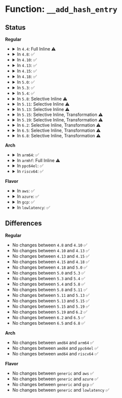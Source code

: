 # Function: <code>__add_hash_entry</code>

## Status
<b>Regular</b>
<ul>
<li>
<details>
<summary>In <code>4.4</code>: Full Inline ⚠️</summary>

**Collision:** Unique Static

**Inline:** Full

**Transformation:** False

**Instances:**

```
In kernel/trace/ftrace.c (ffffffff8114039c)
Location: kernel/trace/ftrace.c:1249
Inline: True
Inline callers:
  - kernel/trace/ftrace.c:add_hash_entry
  - kernel/trace/ftrace.c:ftrace_hash_move
```
</details>
</li>
<li>
<details>
<summary>In <code>4.8</code>: ✅</summary>

```c
void __add_hash_entry(struct ftrace_hash *hash, struct ftrace_func_entry *entry);
```

**Collision:** Unique Static

**Inline:** No

**Transformation:** False

**Instances:**

```
In kernel/trace/ftrace.c (ffffffff81148680)
Location: kernel/trace/ftrace.c:1218
Inline: False
Direct callers:
  - kernel/trace/ftrace.c:ftrace_hash_move
  - kernel/trace/ftrace.c:ftrace_hash_move
  - kernel/trace/ftrace.c:ftrace_hash_move
  - kernel/trace/ftrace.c:add_hash_entry
```
**Symbols:**

```
ffffffff81148680-ffffffff811486cc: __add_hash_entry (STB_LOCAL)
```
</details>
</li>
<li>
<details>
<summary>In <code>4.10</code>: ✅</summary>

```c
void __add_hash_entry(struct ftrace_hash *hash, struct ftrace_func_entry *entry);
```

**Collision:** Unique Static

**Inline:** No

**Transformation:** False

**Instances:**

```
In kernel/trace/ftrace.c (ffffffff81152530)
Location: kernel/trace/ftrace.c:1224
Inline: False
Direct callers:
  - kernel/trace/ftrace.c:ftrace_hash_move
  - kernel/trace/ftrace.c:ftrace_hash_move
  - kernel/trace/ftrace.c:ftrace_hash_move
  - kernel/trace/ftrace.c:add_hash_entry
```
**Symbols:**

```
ffffffff81152530-ffffffff8115257c: __add_hash_entry (STB_LOCAL)
```
</details>
</li>
<li>
<details>
<summary>In <code>4.13</code>: ✅</summary>

```c
void __add_hash_entry(struct ftrace_hash *hash, struct ftrace_func_entry *entry);
```

**Collision:** Unique Static

**Inline:** No

**Transformation:** False

**Instances:**

```
In kernel/trace/ftrace.c (ffffffff81154ad0)
Location: kernel/trace/ftrace.c:1249
Inline: False
Direct callers:
  - kernel/trace/ftrace.c:ftrace_func_mapper_add_ip
  - kernel/trace/ftrace.c:__ftrace_hash_move
  - kernel/trace/ftrace.c:__ftrace_hash_move
  - kernel/trace/ftrace.c:__ftrace_hash_move
  - kernel/trace/ftrace.c:add_hash_entry
```
**Symbols:**

```
ffffffff81154ad0-ffffffff81154b1f: __add_hash_entry (STB_LOCAL)
```
</details>
</li>
<li>
<details>
<summary>In <code>4.15</code>: ✅</summary>

```c
void __add_hash_entry(struct ftrace_hash *hash, struct ftrace_func_entry *entry);
```

**Collision:** Unique Static

**Inline:** No

**Transformation:** False

**Instances:**

```
In kernel/trace/ftrace.c (ffffffff81161300)
Location: kernel/trace/ftrace.c:1225
Inline: False
Direct callers:
  - kernel/trace/ftrace.c:ftrace_func_mapper_add_ip
  - kernel/trace/ftrace.c:__ftrace_hash_move
  - kernel/trace/ftrace.c:__ftrace_hash_move
  - kernel/trace/ftrace.c:__ftrace_hash_move
  - kernel/trace/ftrace.c:add_hash_entry
```
**Symbols:**

```
ffffffff81161300-ffffffff8116134f: __add_hash_entry (STB_LOCAL)
```
</details>
</li>
<li>
<details>
<summary>In <code>4.18</code>: ✅</summary>

```c
void __add_hash_entry(struct ftrace_hash *hash, struct ftrace_func_entry *entry);
```

**Collision:** Unique Static

**Inline:** No

**Transformation:** False

**Instances:**

```
In kernel/trace/ftrace.c (ffffffff81170240)
Location: kernel/trace/ftrace.c:1214
Inline: False
Direct callers:
  - kernel/trace/ftrace.c:ftrace_func_mapper_add_ip
  - kernel/trace/ftrace.c:__ftrace_hash_move
  - kernel/trace/ftrace.c:__ftrace_hash_move
  - kernel/trace/ftrace.c:__ftrace_hash_move
  - kernel/trace/ftrace.c:add_hash_entry
```
**Symbols:**

```
ffffffff81170240-ffffffff8117028a: __add_hash_entry (STB_LOCAL)
```
</details>
</li>
<li>
<details>
<summary>In <code>5.0</code>: ✅</summary>

```c
void __add_hash_entry(struct ftrace_hash *hash, struct ftrace_func_entry *entry);
```

**Collision:** Unique Static

**Inline:** No

**Transformation:** False

**Instances:**

```
In kernel/trace/ftrace.c (ffffffff8117ddf0)
Location: kernel/trace/ftrace.c:1163
Inline: False
Direct callers:
  - kernel/trace/ftrace.c:ftrace_func_mapper_add_ip
  - kernel/trace/ftrace.c:__ftrace_hash_move
  - kernel/trace/ftrace.c:__ftrace_hash_move
  - kernel/trace/ftrace.c:__ftrace_hash_move
  - kernel/trace/ftrace.c:add_hash_entry
```
**Symbols:**

```
ffffffff8117ddf0-ffffffff8117de3a: __add_hash_entry (STB_LOCAL)
```
</details>
</li>
<li>
<details>
<summary>In <code>5.3</code>: ✅</summary>

```c
void __add_hash_entry(struct ftrace_hash *hash, struct ftrace_func_entry *entry);
```

**Collision:** Unique Static

**Inline:** No

**Transformation:** False

**Instances:**

```
In kernel/trace/ftrace.c (ffffffff8118ace0)
Location: kernel/trace/ftrace.c:1160
Inline: False
Direct callers:
  - kernel/trace/ftrace.c:ftrace_func_mapper_add_ip
  - kernel/trace/ftrace.c:__ftrace_hash_move
  - kernel/trace/ftrace.c:__ftrace_hash_move
  - kernel/trace/ftrace.c:add_hash_entry
```
**Symbols:**

```
ffffffff8118ace0-ffffffff8118ad2a: __add_hash_entry (STB_LOCAL)
```
</details>
</li>
<li>
<details>
<summary>In <code>5.4</code>: ✅</summary>

```c
void __add_hash_entry(struct ftrace_hash *hash, struct ftrace_func_entry *entry);
```

**Collision:** Unique Static

**Inline:** No

**Transformation:** False

**Instances:**

```
In kernel/trace/ftrace.c (ffffffff81196bd0)
Location: kernel/trace/ftrace.c:1161
Inline: False
Direct callers:
  - kernel/trace/ftrace.c:ftrace_func_mapper_add_ip
  - kernel/trace/ftrace.c:__ftrace_hash_move
  - kernel/trace/ftrace.c:__ftrace_hash_move
  - kernel/trace/ftrace.c:add_hash_entry
```
**Symbols:**

```
ffffffff81196bd0-ffffffff81196c1a: __add_hash_entry (STB_LOCAL)
```
</details>
</li>
<li>
<details>
<summary>In <code>5.8</code>: Selective Inline ⚠️</summary>

```c
void __add_hash_entry(struct ftrace_hash *hash, struct ftrace_func_entry *entry);
```

**Collision:** Unique Static

**Inline:** Selective

**Transformation:** False

**Instances:**

```
In kernel/trace/ftrace.c (ffffffff811add7a)
Location: kernel/trace/ftrace.c:1149
Inline: True
Inline callers:
  - kernel/trace/ftrace.c:dup_hash
Direct callers:
  - kernel/trace/ftrace.c:ftrace_graph_set_hash
  - kernel/trace/ftrace.c:register_ftrace_direct
  - kernel/trace/ftrace.c:ftrace_func_mapper_add_ip
  - kernel/trace/ftrace.c:match_records
```
**Symbols:**

```
ffffffff811abed0-ffffffff811abf1a: __add_hash_entry (STB_LOCAL)
```
</details>
</li>
<li>
<details>
<summary>In <code>5.11</code>: Selective Inline ⚠️</summary>

```c
void __add_hash_entry(struct ftrace_hash *hash, struct ftrace_func_entry *entry);
```

**Collision:** Unique Static

**Inline:** Selective

**Transformation:** False

**Instances:**

```
In kernel/trace/ftrace.c (ffffffff811ab689)
Location: kernel/trace/ftrace.c:1148
Inline: True
Inline callers:
  - kernel/trace/ftrace.c:dup_hash
Direct callers:
  - kernel/trace/ftrace.c:ftrace_graph_set_hash
  - kernel/trace/ftrace.c:register_ftrace_direct
  - kernel/trace/ftrace.c:ftrace_func_mapper_add_ip
  - kernel/trace/ftrace.c:match_records
```
**Symbols:**

```
ffffffff811a9790-ffffffff811a97da: __add_hash_entry (STB_LOCAL)
```
</details>
</li>
<li>
<details>
<summary>In <code>5.13</code>: Selective Inline ⚠️</summary>

```c
void __add_hash_entry(struct ftrace_hash *hash, struct ftrace_func_entry *entry);
```

**Collision:** Unique Static

**Inline:** Selective

**Transformation:** False

**Instances:**

```
In kernel/trace/ftrace.c (ffffffff811ac118)
Location: kernel/trace/ftrace.c:1148
Inline: True
Inline callers:
  - kernel/trace/ftrace.c:dup_hash
Direct callers:
  - kernel/trace/ftrace.c:ftrace_graph_set_hash
  - kernel/trace/ftrace.c:register_ftrace_direct
  - kernel/trace/ftrace.c:ftrace_func_mapper_add_ip
  - kernel/trace/ftrace.c:match_records
```
**Symbols:**

```
ffffffff811aa340-ffffffff811aa391: __add_hash_entry (STB_LOCAL)
```
</details>
</li>
<li>
<details>
<summary>In <code>5.15</code>: Selective Inline, Transformation ⚠️</summary>

```c
void __add_hash_entry(struct ftrace_hash *hash, struct ftrace_func_entry *entry);
```

**Collision:** Unique Static

**Inline:** Selective

**Transformation:** True

**Instances:**

```
In kernel/trace/ftrace.c (ffffffff811d5e02)
Location: kernel/trace/ftrace.c:1149
Inline: True
Inline callers:
  - kernel/trace/ftrace.c:dup_hash
Direct callers:
  - kernel/trace/ftrace.c:ftrace_graph_set_hash
  - kernel/trace/ftrace.c:register_ftrace_direct
  - kernel/trace/ftrace.c:ftrace_set_hash
  - kernel/trace/ftrace.c:ftrace_func_mapper_add_ip
  - kernel/trace/ftrace.c:match_records
  - kernel/trace/ftrace.c:match_records
```
**Symbols:**

```
ffffffff811d41a0-ffffffff811d420d: __add_hash_entry (STB_LOCAL)
ffffffff81cb4049-ffffffff81cb406d: __add_hash_entry.cold (STB_LOCAL)
```
</details>
</li>
<li>
<details>
<summary>In <code>5.19</code>: Selective Inline, Transformation ⚠️</summary>

```c
void __add_hash_entry(struct ftrace_hash *hash, struct ftrace_func_entry *entry);
```

**Collision:** Unique Static

**Inline:** Selective

**Transformation:** True

**Instances:**

```
In kernel/trace/ftrace.c (ffffffff8120b002)
Location: kernel/trace/ftrace.c:1143
Inline: True
Inline callers:
  - kernel/trace/ftrace.c:dup_hash
Direct callers:
  - kernel/trace/ftrace.c:ftrace_graph_set_hash
  - kernel/trace/ftrace.c:ftrace_set_hash
  - kernel/trace/ftrace.c:ftrace_func_mapper_add_ip
  - kernel/trace/ftrace.c:match_records
  - kernel/trace/ftrace.c:match_records
  - kernel/trace/ftrace.c:ftrace_add_rec_direct
```
**Symbols:**

```
ffffffff81208df0-ffffffff81208e6b: __add_hash_entry (STB_LOCAL)
ffffffff81e64f92-ffffffff81e64fb6: __add_hash_entry.cold (STB_LOCAL)
```
</details>
</li>
<li>
<details>
<summary>In <code>6.2</code>: Selective Inline, Transformation ⚠️</summary>

```c
void __add_hash_entry(struct ftrace_hash *hash, struct ftrace_func_entry *entry);
```

**Collision:** Unique Static

**Inline:** Selective

**Transformation:** True

**Instances:**

```
In kernel/trace/ftrace.c (ffffffff81253942)
Location: kernel/trace/ftrace.c:1143
Inline: True
Inline callers:
  - kernel/trace/ftrace.c:dup_hash
Direct callers:
  - kernel/trace/ftrace.c:ftrace_graph_set_hash
  - kernel/trace/ftrace.c:ftrace_set_hash
  - kernel/trace/ftrace.c:ftrace_func_mapper_add_ip
  - kernel/trace/ftrace.c:match_records
  - kernel/trace/ftrace.c:match_records
  - kernel/trace/ftrace.c:ftrace_add_rec_direct
```
**Symbols:**

```
ffffffff812513f0-ffffffff8125146b: __add_hash_entry (STB_LOCAL)
ffffffff8205ca85-ffffffff8205caa9: __add_hash_entry.cold (STB_LOCAL)
```
</details>
</li>
<li>
<details>
<summary>In <code>6.5</code>: Selective Inline, Transformation ⚠️</summary>

```c
void __add_hash_entry(struct ftrace_hash *hash, struct ftrace_func_entry *entry);
```

**Collision:** Unique Static

**Inline:** Selective

**Transformation:** True

**Instances:**

```
In kernel/trace/ftrace.c (ffffffff8126ad62)
Location: kernel/trace/ftrace.c:1174
Inline: True
Inline callers:
  - kernel/trace/ftrace.c:dup_hash
Direct callers:
  - kernel/trace/ftrace.c:ftrace_graph_set_hash
  - kernel/trace/ftrace.c:register_ftrace_direct
  - kernel/trace/ftrace.c:ftrace_set_hash
  - kernel/trace/ftrace.c:ftrace_func_mapper_add_ip
  - kernel/trace/ftrace.c:match_records
  - kernel/trace/ftrace.c:match_records
```
**Symbols:**

```
ffffffff81268870-ffffffff812688eb: __add_hash_entry (STB_LOCAL)
ffffffff820db426-ffffffff820db44a: __add_hash_entry.cold (STB_LOCAL)
```
</details>
</li>
<li>
<details>
<summary>In <code>6.8</code>: Selective Inline, Transformation ⚠️</summary>

```c
void __add_hash_entry(struct ftrace_hash *hash, struct ftrace_func_entry *entry);
```

**Collision:** Unique Static

**Inline:** Selective

**Transformation:** True

**Instances:**

```
In kernel/trace/ftrace.c (ffffffff812850cf)
Location: kernel/trace/ftrace.c:1174
Inline: True
Inline callers:
  - kernel/trace/ftrace.c:__ftrace_hash_move
Direct callers:
  - kernel/trace/ftrace.c:ftrace_func_mapper_add_ip
```
**Symbols:**

```
ffffffff81282ae0-ffffffff81282b5b: __add_hash_entry (STB_LOCAL)
ffffffff821b7147-ffffffff821b716b: __add_hash_entry.cold (STB_LOCAL)
```
</details>
</li>
</ul>
<b>Arch</b>
<ul>
<li>
<details>
<summary>In <code>arm64</code>: ✅</summary>

```c
void __add_hash_entry(struct ftrace_hash *hash, struct ftrace_func_entry *entry);
```

**Collision:** Unique Static

**Inline:** No

**Transformation:** False

**Instances:**

```
In kernel/trace/ftrace.c (ffff80001020f1c0)
Location: kernel/trace/ftrace.c:1161
Inline: False
Direct callers:
  - kernel/trace/ftrace.c:ftrace_func_mapper_add_ip
  - kernel/trace/ftrace.c:__ftrace_hash_move
  - kernel/trace/ftrace.c:__ftrace_hash_move
  - kernel/trace/ftrace.c:add_hash_entry
```
**Symbols:**

```
ffff80001020f1c0-ffff80001020f220: __add_hash_entry (STB_LOCAL)
```
</details>
</li>
<li>
<details>
<summary>In <code>armhf</code>: Full Inline ⚠️</summary>

**Collision:** Unique Static

**Inline:** Full

**Transformation:** False

**Instances:**

```
In kernel/trace/ftrace.c (c0453c00)
Location: kernel/trace/ftrace.c:1161
Inline: True
Inline callers:
  - kernel/trace/ftrace.c:ftrace_func_mapper_add_ip
  - kernel/trace/ftrace.c:__ftrace_hash_move
  - kernel/trace/ftrace.c:add_hash_entry
```
</details>
</li>
<li>
<details>
<summary>In <code>ppc64el</code>: ✅</summary>

```c
void __add_hash_entry(struct ftrace_hash *hash, struct ftrace_func_entry *entry);
```

**Collision:** Unique Static

**Inline:** No

**Transformation:** False

**Instances:**

```
In kernel/trace/ftrace.c (c00000000028d890)
Location: kernel/trace/ftrace.c:1161
Inline: False
Direct callers:
  - kernel/trace/ftrace.c:ftrace_func_mapper_add_ip
  - kernel/trace/ftrace.c:__ftrace_hash_move
  - kernel/trace/ftrace.c:__ftrace_hash_move
  - kernel/trace/ftrace.c:add_hash_entry
```
**Symbols:**

```
c00000000028d890-c00000000028d8f8: __add_hash_entry (STB_LOCAL)
```
</details>
</li>
<li>
<details>
<summary>In <code>riscv64</code>: ✅</summary>

```c
void __add_hash_entry(struct ftrace_hash *hash, struct ftrace_func_entry *entry);
```

**Collision:** Unique Static

**Inline:** No

**Transformation:** False

**Instances:**

```
In kernel/trace/ftrace.c (ffffffe00016fcbe)
Location: kernel/trace/ftrace.c:1161
Inline: False
Direct callers:
  - kernel/trace/ftrace.c:ftrace_func_mapper_add_ip
  - kernel/trace/ftrace.c:__ftrace_hash_move
  - kernel/trace/ftrace.c:__ftrace_hash_move
  - kernel/trace/ftrace.c:add_hash_entry
```
**Symbols:**

```
ffffffe00016fcbe-ffffffe00016fd04: __add_hash_entry (STB_LOCAL)
```
</details>
</li>
</ul>
<b>Flavor</b>
<ul>
<li>
<details>
<summary>In <code>aws</code>: ✅</summary>

```c
void __add_hash_entry(struct ftrace_hash *hash, struct ftrace_func_entry *entry);
```

**Collision:** Unique Static

**Inline:** No

**Transformation:** False

**Instances:**

```
In kernel/trace/ftrace.c (ffffffff8118f1f0)
Location: kernel/trace/ftrace.c:1161
Inline: False
Direct callers:
  - kernel/trace/ftrace.c:ftrace_func_mapper_add_ip
  - kernel/trace/ftrace.c:__ftrace_hash_move
  - kernel/trace/ftrace.c:__ftrace_hash_move
  - kernel/trace/ftrace.c:add_hash_entry
```
**Symbols:**

```
ffffffff8118f1f0-ffffffff8118f23a: __add_hash_entry (STB_LOCAL)
```
</details>
</li>
<li>
<details>
<summary>In <code>azure</code>: ✅</summary>

```c
void __add_hash_entry(struct ftrace_hash *hash, struct ftrace_func_entry *entry);
```

**Collision:** Unique Static

**Inline:** No

**Transformation:** False

**Instances:**

```
In kernel/trace/ftrace.c (ffffffff81182330)
Location: kernel/trace/ftrace.c:1161
Inline: False
Direct callers:
  - kernel/trace/ftrace.c:ftrace_func_mapper_add_ip
  - kernel/trace/ftrace.c:__ftrace_hash_move
  - kernel/trace/ftrace.c:__ftrace_hash_move
  - kernel/trace/ftrace.c:add_hash_entry
```
**Symbols:**

```
ffffffff81182330-ffffffff8118237a: __add_hash_entry (STB_LOCAL)
```
</details>
</li>
<li>
<details>
<summary>In <code>gcp</code>: ✅</summary>

```c
void __add_hash_entry(struct ftrace_hash *hash, struct ftrace_func_entry *entry);
```

**Collision:** Unique Static

**Inline:** No

**Transformation:** False

**Instances:**

```
In kernel/trace/ftrace.c (ffffffff8118cfc0)
Location: kernel/trace/ftrace.c:1161
Inline: False
Direct callers:
  - kernel/trace/ftrace.c:ftrace_func_mapper_add_ip
  - kernel/trace/ftrace.c:__ftrace_hash_move
  - kernel/trace/ftrace.c:__ftrace_hash_move
  - kernel/trace/ftrace.c:add_hash_entry
```
**Symbols:**

```
ffffffff8118cfc0-ffffffff8118d00a: __add_hash_entry (STB_LOCAL)
```
</details>
</li>
<li>
<details>
<summary>In <code>lowlatency</code>: ✅</summary>

```c
void __add_hash_entry(struct ftrace_hash *hash, struct ftrace_func_entry *entry);
```

**Collision:** Unique Static

**Inline:** No

**Transformation:** False

**Instances:**

```
In kernel/trace/ftrace.c (ffffffff8119ab20)
Location: kernel/trace/ftrace.c:1161
Inline: False
Direct callers:
  - kernel/trace/ftrace.c:ftrace_func_mapper_add_ip
  - kernel/trace/ftrace.c:__ftrace_hash_move
  - kernel/trace/ftrace.c:__ftrace_hash_move
  - kernel/trace/ftrace.c:add_hash_entry
```
**Symbols:**

```
ffffffff8119ab20-ffffffff8119ab6a: __add_hash_entry (STB_LOCAL)
```
</details>
</li>
</ul>

## Differences
<b>Regular</b>
<ul>
<li>
No changes between <code>4.8</code> and <code>4.10</code> ✅
</li>
<li>
No changes between <code>4.10</code> and <code>4.13</code> ✅
</li>
<li>
No changes between <code>4.13</code> and <code>4.15</code> ✅
</li>
<li>
No changes between <code>4.15</code> and <code>4.18</code> ✅
</li>
<li>
No changes between <code>4.18</code> and <code>5.0</code> ✅
</li>
<li>
No changes between <code>5.0</code> and <code>5.3</code> ✅
</li>
<li>
No changes between <code>5.3</code> and <code>5.4</code> ✅
</li>
<li>
No changes between <code>5.4</code> and <code>5.8</code> ✅
</li>
<li>
No changes between <code>5.8</code> and <code>5.11</code> ✅
</li>
<li>
No changes between <code>5.11</code> and <code>5.13</code> ✅
</li>
<li>
No changes between <code>5.13</code> and <code>5.15</code> ✅
</li>
<li>
No changes between <code>5.15</code> and <code>5.19</code> ✅
</li>
<li>
No changes between <code>5.19</code> and <code>6.2</code> ✅
</li>
<li>
No changes between <code>6.2</code> and <code>6.5</code> ✅
</li>
<li>
No changes between <code>6.5</code> and <code>6.8</code> ✅
</li>
</ul>
<b>Arch</b>
<ul>
<li>
No changes between <code>amd64</code> and <code>arm64</code> ✅
</li>
<li>
No changes between <code>amd64</code> and <code>ppc64el</code> ✅
</li>
<li>
No changes between <code>amd64</code> and <code>riscv64</code> ✅
</li>
</ul>
<b>Flavor</b>
<ul>
<li>
No changes between <code>generic</code> and <code>aws</code> ✅
</li>
<li>
No changes between <code>generic</code> and <code>azure</code> ✅
</li>
<li>
No changes between <code>generic</code> and <code>gcp</code> ✅
</li>
<li>
No changes between <code>generic</code> and <code>lowlatency</code> ✅
</li>
</ul>
